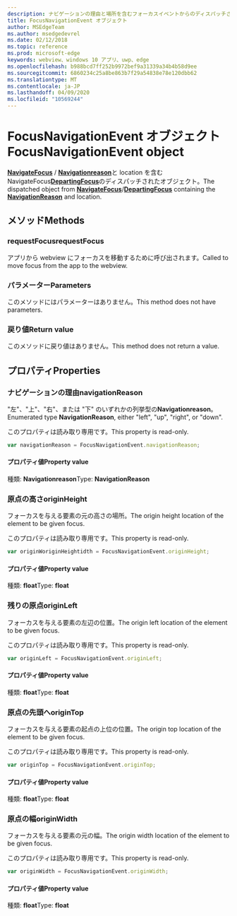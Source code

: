 ```yaml
---
description: ナビゲーションの理由と場所を含むフォーカスイベントからのディスパッチされたオブジェクト
title: FocusNavigationEvent オブジェクト
author: MSEdgeTeam
ms.author: msedgedevrel
ms.date: 02/12/2018
ms.topic: reference
ms.prod: microsoft-edge
keywords: webview、windows 10 アプリ、uwp、edge
ms.openlocfilehash: b988bcd7ff252b9972bef9a31339a34b4b58d9ee
ms.sourcegitcommit: 6860234c25a8be863b7f29a54838e78e120dbb62
ms.translationtype: MT
ms.contentlocale: ja-JP
ms.lasthandoff: 04/09/2020
ms.locfileid: "10569244"
---
```

# <span data-ttu-id="6d17c-104">FocusNavigationEvent オブジェクト</span><span class="sxs-lookup"><span data-stu-id="6d17c-104">FocusNavigationEvent object</span></span>

<span data-ttu-id="6d17c-105">[**NavigateFocus**](../webview.md#navigatefocus) / [**Navigationreason**](#navigationreason)と location を含む NavigateFocus[**DepartingFocus**](../webview.md#departingfocus)のディスパッチされたオブジェクト。</span><span class="sxs-lookup"><span data-stu-id="6d17c-105">The dispatched object from [**NavigateFocus**](../webview.md#navigatefocus)/[**DepartingFocus**](../webview.md#departingfocus) containing the [**NavigationReason**](#navigationreason) and location.</span></span> 

## <span data-ttu-id="6d17c-106">メソッド</span><span class="sxs-lookup"><span data-stu-id="6d17c-106">Methods</span></span>

### <span data-ttu-id="6d17c-107">requestFocus</span><span class="sxs-lookup"><span data-stu-id="6d17c-107">requestFocus</span></span>

<span data-ttu-id="6d17c-108">アプリから webview にフォーカスを移動するために呼び出されます。</span><span class="sxs-lookup"><span data-stu-id="6d17c-108">Called to move focus from the app to the webview.</span></span>

### <span data-ttu-id="6d17c-109">パラメーター</span><span class="sxs-lookup"><span data-stu-id="6d17c-109">Parameters</span></span>

<span data-ttu-id="6d17c-110">このメソッドにはパラメーターはありません。</span><span class="sxs-lookup"><span data-stu-id="6d17c-110">This method does not have parameters.</span></span>

### <span data-ttu-id="6d17c-111">戻り値</span><span class="sxs-lookup"><span data-stu-id="6d17c-111">Return value</span></span>

<span data-ttu-id="6d17c-112">このメソッドに戻り値はありません。</span><span class="sxs-lookup"><span data-stu-id="6d17c-112">This method does not return a value.</span></span>

## <span data-ttu-id="6d17c-113">プロパティ</span><span class="sxs-lookup"><span data-stu-id="6d17c-113">Properties</span></span>
    
### <span data-ttu-id="6d17c-114">ナビゲーションの理由</span><span class="sxs-lookup"><span data-stu-id="6d17c-114">navigationReason</span></span>

<span data-ttu-id="6d17c-115">"左"、"上"、"右"、または "下" のいずれかの列挙型の**Navigationreason**。</span><span class="sxs-lookup"><span data-stu-id="6d17c-115">Enumerated type **NavigationReason**, either "left", "up", "right", or "down".</span></span> 

<span data-ttu-id="6d17c-116">このプロパティは読み取り専用です。</span><span class="sxs-lookup"><span data-stu-id="6d17c-116">This property is read-only.</span></span>

```js
var navigationReason = FocusNavigationEvent.navigationReason;
```

#### <span data-ttu-id="6d17c-117">プロパティ値</span><span class="sxs-lookup"><span data-stu-id="6d17c-117">Property value</span></span>
<span data-ttu-id="6d17c-118">種類: **Navigationreason**</span><span class="sxs-lookup"><span data-stu-id="6d17c-118">Type: **NavigationReason**</span></span>

### <span data-ttu-id="6d17c-119">原点の高さ</span><span class="sxs-lookup"><span data-stu-id="6d17c-119">originHeight</span></span>

<span data-ttu-id="6d17c-120">フォーカスを与える要素の元の高さの場所。</span><span class="sxs-lookup"><span data-stu-id="6d17c-120">The origin height location of the element to be given focus.</span></span>

<span data-ttu-id="6d17c-121">このプロパティは読み取り専用です。</span><span class="sxs-lookup"><span data-stu-id="6d17c-121">This property is read-only.</span></span>

```js
var originWoriginHeightidth = FocusNavigationEvent.originHeight;
```

#### <span data-ttu-id="6d17c-122">プロパティ値</span><span class="sxs-lookup"><span data-stu-id="6d17c-122">Property value</span></span>
<span data-ttu-id="6d17c-123">種類: **float**</span><span class="sxs-lookup"><span data-stu-id="6d17c-123">Type: **float**</span></span>

### <span data-ttu-id="6d17c-124">残りの原点</span><span class="sxs-lookup"><span data-stu-id="6d17c-124">originLeft</span></span>

<span data-ttu-id="6d17c-125">フォーカスを与える要素の左辺の位置。</span><span class="sxs-lookup"><span data-stu-id="6d17c-125">The origin left location of the element to be given focus.</span></span>

<span data-ttu-id="6d17c-126">このプロパティは読み取り専用です。</span><span class="sxs-lookup"><span data-stu-id="6d17c-126">This property is read-only.</span></span>

```js
var originLeft = FocusNavigationEvent.originLeft;
```

#### <span data-ttu-id="6d17c-127">プロパティ値</span><span class="sxs-lookup"><span data-stu-id="6d17c-127">Property value</span></span>
<span data-ttu-id="6d17c-128">種類: **float**</span><span class="sxs-lookup"><span data-stu-id="6d17c-128">Type: **float**</span></span>

### <span data-ttu-id="6d17c-129">原点の先頭へ</span><span class="sxs-lookup"><span data-stu-id="6d17c-129">originTop</span></span>

<span data-ttu-id="6d17c-130">フォーカスを与える要素の起点の上位の位置。</span><span class="sxs-lookup"><span data-stu-id="6d17c-130">The origin top location of the element to be given focus.</span></span>

<span data-ttu-id="6d17c-131">このプロパティは読み取り専用です。</span><span class="sxs-lookup"><span data-stu-id="6d17c-131">This property is read-only.</span></span>

```js
var originTop = FocusNavigationEvent.originTop;
```

#### <span data-ttu-id="6d17c-132">プロパティ値</span><span class="sxs-lookup"><span data-stu-id="6d17c-132">Property value</span></span>
<span data-ttu-id="6d17c-133">種類: **float**</span><span class="sxs-lookup"><span data-stu-id="6d17c-133">Type: **float**</span></span>

### <span data-ttu-id="6d17c-134">原点の幅</span><span class="sxs-lookup"><span data-stu-id="6d17c-134">originWidth</span></span>

<span data-ttu-id="6d17c-135">フォーカスを与える要素の元の幅。</span><span class="sxs-lookup"><span data-stu-id="6d17c-135">The origin width location of the element to be given focus.</span></span>

<span data-ttu-id="6d17c-136">このプロパティは読み取り専用です。</span><span class="sxs-lookup"><span data-stu-id="6d17c-136">This property is read-only.</span></span>

```js
var originWidth = FocusNavigationEvent.originWidth;
```

#### <span data-ttu-id="6d17c-137">プロパティ値</span><span class="sxs-lookup"><span data-stu-id="6d17c-137">Property value</span></span>
<span data-ttu-id="6d17c-138">種類: **float**</span><span class="sxs-lookup"><span data-stu-id="6d17c-138">Type: **float**</span></span>


